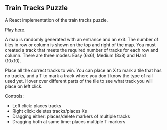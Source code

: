 <h2>Train Tracks Puzzle</h2>

A React implementation of the train tracks puzzle.

Play <a href='https://morgan-sam.github.io/Train-Tracks-React/'>here</a>.

A map is randomly generated with an entrance and an exit. The number of tiles in row or column is shown on the top and right of the map. You must created a track that meets the required number of tracks for each row and column. There are three modes: Easy (6x6), Medium (8x8) and Hard (10x10).

Place all the correct tracks to win. You can place an X to mark a tile that has no tracks, and a T to mark a track where you don't know the type of rail used yet. Hover over different parts of the tile to see what track you will place on left click. 

Controls:

- Left click: places tracks
- Right click: deletes tracks/places Xs
- Dragging either: places/delete markers of multiple tracks
- Dragging both at same time: places multiple T markers
